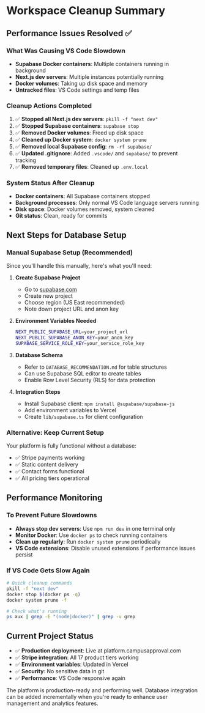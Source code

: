 # Workspace Cleanup Summary

## Performance Issues Resolved ✅

### What Was Causing VS Code Slowdown
- **Supabase Docker containers**: Multiple containers running in background
- **Next.js dev servers**: Multiple instances potentially running
- **Docker volumes**: Taking up disk space and memory
- **Untracked files**: VS Code settings and temp files

### Cleanup Actions Completed
1. ✅ **Stopped all Next.js dev servers**: `pkill -f "next dev"`
2. ✅ **Stopped Supabase containers**: `supabase stop`
3. ✅ **Removed Docker volumes**: Freed up disk space
4. ✅ **Cleaned up Docker system**: `docker system prune`
5. ✅ **Removed local Supabase config**: `rm -rf supabase/`
6. ✅ **Updated .gitignore**: Added `.vscode/` and `supabase/` to prevent tracking
7. ✅ **Removed temporary files**: Cleaned up `.env.local`

### System Status After Cleanup
- **Docker containers**: All Supabase containers stopped
- **Background processes**: Only normal VS Code language servers running
- **Disk space**: Docker volumes removed, system cleaned
- **Git status**: Clean, ready for commits

## Next Steps for Database Setup

### Manual Supabase Setup (Recommended)
Since you'll handle this manually, here's what you'll need:

1. **Create Supabase Project**
   - Go to [supabase.com](https://supabase.com)
   - Create new project
   - Choose region (US East recommended)
   - Note down project URL and anon key

2. **Environment Variables Needed**
   ```bash
   NEXT_PUBLIC_SUPABASE_URL=your_project_url
   NEXT_PUBLIC_SUPABASE_ANON_KEY=your_anon_key
   SUPABASE_SERVICE_ROLE_KEY=your_service_role_key
   ```

3. **Database Schema**
   - Refer to `DATABASE_RECOMMENDATION.md` for table structures
   - Can use Supabase SQL editor to create tables
   - Enable Row Level Security (RLS) for data protection

4. **Integration Steps**
   - Install Supabase client: `npm install @supabase/supabase-js`
   - Add environment variables to Vercel
   - Create `lib/supabase.ts` for client configuration

### Alternative: Keep Current Setup
Your platform is fully functional without a database:
- ✅ Stripe payments working
- ✅ Static content delivery
- ✅ Contact forms functional
- ✅ All pricing tiers operational

## Performance Monitoring

### To Prevent Future Slowdowns
- **Always stop dev servers**: Use `npm run dev` in one terminal only
- **Monitor Docker**: Use `docker ps` to check running containers
- **Clean up regularly**: Run `docker system prune` periodically
- **VS Code extensions**: Disable unused extensions if performance issues persist

### If VS Code Gets Slow Again
```bash
# Quick cleanup commands
pkill -f "next dev"
docker stop $(docker ps -q)
docker system prune -f

# Check what's running
ps aux | grep -E "(node|docker)" | grep -v grep
```

## Current Project Status
- ✅ **Production deployment**: Live at platform.campusapproval.com
- ✅ **Stripe integration**: All 17 product tiers working
- ✅ **Environment variables**: Updated in Vercel
- ✅ **Security**: No sensitive data in git
- ✅ **Performance**: VS Code responsive again

The platform is production-ready and performing well. Database integration can be added incrementally when you're ready to enhance user management and analytics features.
